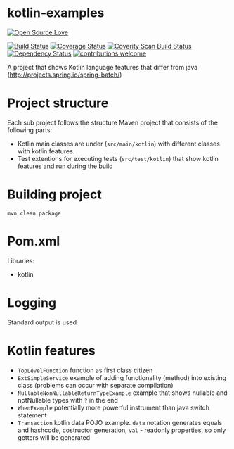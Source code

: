 # kotlin-examples
[![Open Source Love](https://badges.frapsoft.com/os/v2/open-source.svg?v=103)](https://github.com/ellerbrock/open-source-badge/)    

[![Build Status](https://travis-ci.org/Iurii-Dziuban/spring-batch-sandbox.svg?branch=master)](https://travis-ci.org/Iurii-Dziuban/kotlin-examples)
[![Coverage Status](https://coveralls.io/repos/github/Iurii-Dziuban/spring-batch-sandbox/badge.svg?branch=master)](https://coveralls.io/github/Iurii-Dziuban/kotlin-examples?branch=master)
<a href="https://scan.coverity.com/projects/iurii-dziuban-kotlin-examples">
  <img alt="Coverity Scan Build Status"
       src="https://scan.coverity.com/projects/9961/badge.svg"/>
</a>
[![Dependency Status](https://www.versioneye.com/user/projects/57b8aeb4090d4d0039befe67/badge.svg?style=flat-square)](https://www.versioneye.com/user/projects/57b8aeb4090d4d0039befe67)
[![contributions welcome](https://img.shields.io/badge/contributions-welcome-brightgreen.svg?style=flat)](https://github.com/Iurii-Dziuban/kotlin-examples/issues)

A project that shows Kotlin language features that differ from java (http://projects.spring.io/spring-batch/)

# Project structure
Each sub project follows the structure
Maven project that consists of the following parts:
- Kotlin main classes are under (`src/main/kotlin`) with different classes with kotlin features.
- Test extentions for executing tests (`src/test/kotlin`) that show kotlin features and run during the build

# Building project
`mvn clean package`

# Pom.xml
Libraries:
- kotlin

# Logging
Standard output is used

# Kotlin features
- `TopLevelFunction` function as first class citizen
- `ExtSimpleService` example of adding functionality (method) into existing class (problems can occur with separate compilation)
- `NullableNonNullableReturnTypeExample` example that shows nullable and notNullable types with `?` in the end
- `WhenExample` potentially more powerful instrument than java switch statement
- `Transaction` kotlin data POJO example. `data` notation generates equals and hashcode, costructor generation, `val` - readonly properties,  so only getters will be generated